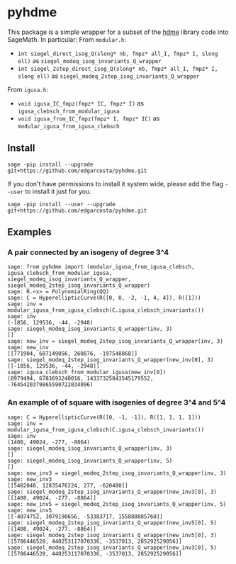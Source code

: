 # pyhdme


This package is a simple wrapper for a subset of the [hdme](https://github.com/j-kieffer/hdme) library code into SageMath.
In particular:
From `modular.h`:
- `int siegel_direct_isog_Q(slong* nb, fmpz* all_I, fmpz* I, slong ell)` as `siegel_modeq_isog_invariants_Q_wrapper`
- `int siegel_2step_direct_isog_Q(slong* nb, fmpz* all_I, fmpz* I, slong ell)` as `siegel_modeq_2step_isog_invariants_Q_wrapper`

From `igusa.h`:
- `void igusa_IC_fmpz(fmpz* IC, fmpz* I)` as `igusa_clebsch_from_modular_igusa`
- `void igusa_from_IC_fmpz(fmpz* I, fmpz* IC)` as `modular_igusa_from_igusa_clebsch`
 

## Install



```
sage -pip install --upgrade  git+https://github.com/edgarcosta/pyhdme.git
```

If you don't have permissions to install it system wide, please add the flag ``--user`` to install it just for you.

```
sage -pip install --user --upgrade git+https://github.com/edgarcosta/pyhdme.git
```



## Examples

### A pair connected by an isogeny of degree 3^4
```
sage: from pyhdme import (modular_igusa_from_igusa_clebsch, igusa_clebsch_from_modular_igusa, siegel_modeq_isog_invariants_Q_wrapper, siegel_modeq_2step_isog_invariants_Q_wrapper)
sage: R.<x> = PolynomialRing(QQ)
sage: C = HyperellipticCurve(R([0, 0, -2, -1, 4, 4]), R([1]))
sage: inv = modular_igusa_from_igusa_clebsch(C.igusa_clebsch_invariants())
sage: inv
(-1856, 129536, -44, -2948)
sage: siegel_modeq_isog_invariants_Q_wrapper(inv, 3)
[]
sage: new_inv = siegel_modeq_2step_isog_invariants_Q_wrapper(inv, 3)
sage: new_inv
[[771904, 687149056, 260876, -197548868]]
sage: siegel_modeq_2step_isog_invariants_Q_wrapper(new_inv[0], 3)
[[-1856, 129536, -44, -2948]]
sage: igusa_clebsch_from_modular_igusa(new_inv[0])
(8979494, 6783693240016, 14337325843545179552, -7645420379865590722034096)
```


### An example of of square with isogenies of degree 3^4 and 5^4

```
sage: C = HyperellipticCurve(R([0, -1, -1]), R([1, 1, 1, 1]))
sage: inv = modular_igusa_from_igusa_clebsch(C.igusa_clebsch_invariants())
sage: inv
(1408, 49024, -277, -8864)
sage: siegel_modeq_isog_invariants_Q_wrapper(inv, 3)
[]
sage: siegel_modeq_isog_invariants_Q_wrapper(inv, 5)
[]
sage: new_inv3 = siegel_modeq_2step_isog_invariants_Q_wrapper(inv, 3)
sage: new_inv3
[[5482048, 12835476224, 277, -620480]]
sage: siegel_modeq_2step_isog_invariants_Q_wrapper(new_inv3[0], 3)
[[1408, 49024, -277, -8864]]
sage: new_inv5 = siegel_modeq_2step_isog_invariants_Q_wrapper(inv, 5)
sage: new_inv5
[[-4074752, 3079190656, -53383717, 155880885760]]
sage: siegel_modeq_2step_isog_invariants_Q_wrapper(new_inv5[0], 5)
[[1408, 49024, -277, -8864]]
sage: siegel_modeq_2step_isog_invariants_Q_wrapper(new_inv5[0], 3)
[[5786446528, 440253117070336, -3537013, 285292529056]]
sage: siegel_modeq_2step_isog_invariants_Q_wrapper(new_inv3[0], 5)
[[5786446528, 440253117070336, -3537013, 285292529056]]
```

